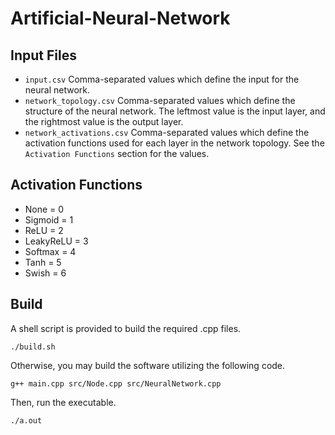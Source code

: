 # Artificial-Neural-Network

## Input Files
* ```input.csv``` Comma-separated values which define the input for the neural network.
* ```network_topology.csv``` Comma-separated values which define the structure of the neural network. The leftmost value is the input layer, and the rightmost value is the output layer.
* ```network_activations.csv``` Comma-separated values which define the activation functions used for each layer in the network topology. See the `Activation Functions` section for the values.

## Activation Functions
* None = 0
* Sigmoid = 1
* ReLU = 2
* LeakyReLU = 3
* Softmax = 4
* Tanh = 5
* Swish = 6

## Build
A shell script is provided to build the required .cpp files.
```console
./build.sh
```
Otherwise, you may build the software utilizing the following code.
```console
g++ main.cpp src/Node.cpp src/NeuralNetwork.cpp
```
Then, run the executable.
```console
./a.out
```
